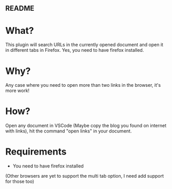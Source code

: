 ## README

# What?
This plugin will search URLs in the currently opened document and open it in different tabs in Firefox.
Yes, you need to have firefox installed.


# Why?
Any case where you need to open more than two links in the browser, it's more work! 

# How?
Open any document in VSCode (Maybe copy the blog you found on internet with links), hit the command "open links" in your document.

# Requirements
- You need to have firefox installed

(Other browsers are yet to support the multi tab option, I need add support for those too)
